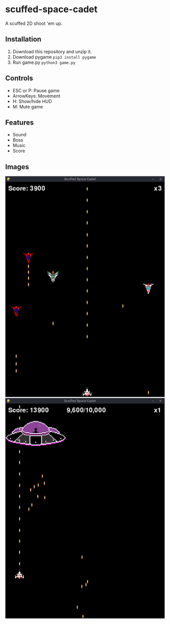 # scuffed-space-cadet
A scuffed 2D shoot 'em up.

## Installation
1. Download this repository and unzip it.
2. Download pygame `pip3 install pygame`
3. Run game.py `python3 game.py`

## Controls
- ESC or P: Pause game
- ArrowKeys: Movement
- H: Show/hide HUD
- M: Mute game

## Features
- Sound
- Boss
- Music
- Score

## Images
![Enemies](/assets/images/github/ssc-1.png)
![Boss](/assets/images/github/ssc-2.png)
